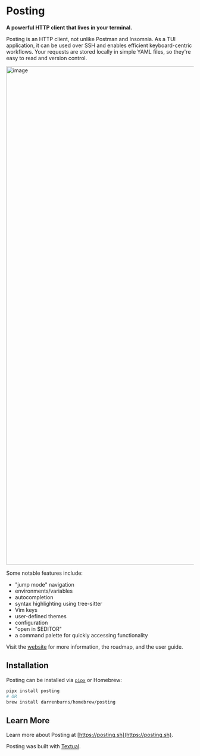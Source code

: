 # Posting

**A powerful HTTP client that lives in your terminal.**

Posting is an HTTP client, not unlike Postman and Insomnia. As a TUI application, it can be used over SSH and enables efficient keyboard-centric workflows. Your requests are stored locally in simple YAML files, so they're easy to read and version control.

<img width="1337" alt="image" src="https://github.com/darrenburns/posting/assets/5740731/77f50aa0-bc93-4e42-b06b-c209ec233fe8">

Some notable features include:

- "jump mode" navigation
- environments/variables
- autocompletion
- syntax highlighting using tree-sitter
- Vim keys
- user-defined themes
- configuration
- "open in $EDITOR"
- a command palette for quickly accessing functionality

Visit the [website](https://posting.sh) for more information, the roadmap, and the user guide.

## Installation

Posting can be installed via [`pipx`](https://pipx.pypa.io/stable/) or Homebrew:

```bash
pipx install posting
# OR
brew install darrenburns/homebrew/posting
```

## Learn More

Learn more about Posting at [https://posting.sh](https://posting.sh).

Posting was built with [Textual](https://github.com/textualize/textual).
